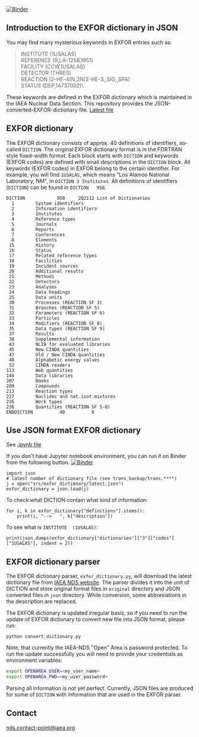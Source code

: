 [![Binder](https://mybinder.org/badge_logo.svg)](https://mybinder.org/v2/gh/IAEA-NDS/exfor_dictionary/main?labpath=example/example.ipynb)

## Introduction to the EXFOR dictionary in JSON
You may find many mysterious keywords in EXFOR entries such as:

> INSTITUTE  (1USALAS)\
> REFERENCE  (R,LA-1258,1951)\
> FACILITY   (CCW,1USALAS)\
> DETECTOR   (THRES) \
> REACTION   (2-HE-4(N,2N)2-HE-3,,SIG,,SPA)\
> STATUS     (DEP,14737002)\

These keywords are defined in the EXFOR dictionary which is maintained in the IAEA Nuclear Data Section. This repository provides the JSON-converted-EXFOR-dictionary file. [Latest file](src/exfor_dictionary/latest.json)



## EXFOR dictionary
The EXFOR dictionary consists of approx. 40 definitions of identifiers, so-called ```DICTION```. The original EXFOR dictionary format is in the FORTRAN style fixed-width format. Each block starts with ```DICTION``` and keywords (EXFOR codes) are defined with small descriptions in the ```DICTION``` block. All keywords (EXFOR codes) in EXFOR belong to the certain identifier. For example, you will find ```1USALAS```, which means "Los Alamos National Laboratory, NM", in ```DICTION 3 Institutes```. All definitions of identifiers (```DICTION```) can be found in ```DICTION   950```. 

```
DICTION            950     202112 List of Dictionaries  
  1        System identifiers                           
  2        Information identifiers                      
  3        Institutes                                   
  4        Reference types                              
  5        Journals                                     
  6        Reports                                      
  7        Conferences                                  
  8        Elements                                     
 15        History                                      
 16        Status                                       
 17        Related reference types                      
 18        Facilities                                   
 19        Incident sources                             
 20        Additional results                           
 21        Methods                                      
 22        Detectors                                    
 23        Analyses                                     
 24        Data headings                                
 25        Data units                                   
 30        Processes (REACTION SF 3)                    
 31        Branches (REACTION SF 5)                     
 32        Parameters (REACTION SF 6)                   
 33        Particles                                    
 34        Modifiers (REACTION SF 8)                    
 35        Data types (REACTION SF 9)                   
 37        Results                                      
 38        Supplemental information                     
 43        NLIB for evaluated libraries                 
 45        New CINDA quantities                         
 47        Old / New CINDA quantities                   
 48        Alphabetic energy values                     
 52        CINDA readers                                
113        Web quantities                               
144        Data libraries                               
207        Books                                        
209        Compounds                                    
213        Reaction types                               
227        Nuclides and nat.isot.mixtures               
235        Work types                                   
236        Quantities (REACTION SF 5-8)                 
ENDDICTION          40          0                       
```



## Use JSON format EXFOR dictionary
See [.ipynb file](https://github.com/IAEA-NDS/exfor_dictionary/blob/main/example/example.ipynb) 

If you don't have Jupyter notebook environment, you can run it on Binder from the following button. [![Binder](https://mybinder.org/badge_logo.svg)](https://mybinder.org/v2/gh/IAEA-NDS/exfor_dictionary/main?labpath=example/example.ipynb)

```
import json
# latest number of dictionary file (see trans_backup/trans.****)
j = open("src/exfor_dictionary/latest.json")
exfor_dictionary = json.load(j)
```

To check what DICTION contain what kind of information:

```
for i, k in exfor_dictionary["definitions"].items():
    print(i, "-->   ", k["description"])
```

To see what is ```INSTITUTE  (1USALAS)```:

```
print(json.dumps(exfor_dictionary["dictionaries"]["3"]["codes"]["1USALAS"], indent = 2))
```


## EXFOR dictionary parser
The EXFOR dictionary parser, ``exfor_dictionary.py``, will download the latest dictionary file from [IAEA NDS website](https://nds.iaea.org/nrdc/ndsx4/trans/dictionaries/). The parser divides it into the unit of DICTION and store original format files in ``original`` directory and JSON converted files in ``json`` directory. While conversion, some abbreviations in the description are replaced.

The EXFOR dictionary is updated irregular basis, so if you need to run the update of EXFOR dictionary to convert new file into JSON format, please run:

```
python convert_dictionary.py
```

Note, that currently the IAEA-NDS "Open" Area is password protected. To run the update successfully you will need to provide your credentials as environment variables:

```bash
export OPENAREA_USER=<my_user_name>
export OPENAREA_PWD=<my_user_password>
```

Parsing all information is not yet perfect. Currently, JSON files are produced for some of ```DICTION``` with information that are used in the EXFOR parser. 

## Contact
nds.contact-point@iaea.org